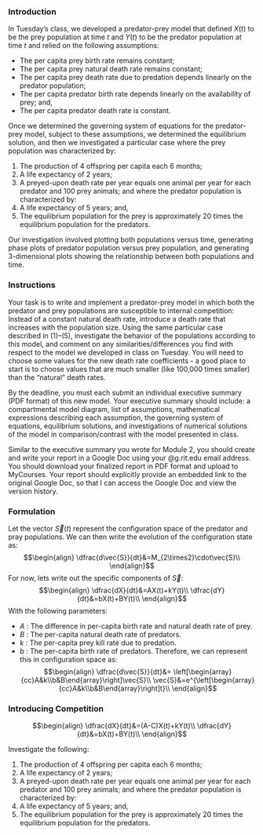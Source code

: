 ### Introduction
In Tuesday’s class, we developed a predator-prey model that defined $X(t)$ to be the prey population at time $t$ and $Y(t)$ to be the predator population at time $t$ and relied on the following assumptions:
 - The per capita prey birth rate remains constant;
 - The per capita prey natural death rate remains constant;
 - The per capita prey death rate due to predation depends linearly on the predator population;
 - The per capita predator birth rate depends linearly on the availability of prey; and,
 - The per capita predator death rate is constant.

Once we determined the governing system of equations for the predator-prey model, subject to these assumptions, we determined the equilibrium solution, and then we investigated a particular case where the prey population was characterized by:
1. The production of 4 offspring per capita each 6 months;
2. A life expectancy of 2 years;
3. A preyed-upon death rate per year equals one animal per year for each predator and 100 prey animals; and where the predator population is characterized by:
4. A life expectancy of 5 years; and,
5. The equilibrium population for the prey is approximately 20 times the equilibrium population for the predators.

Our investigation involved plotting both populations versus time, generating phase plots of predator population versus prey population, and generating 3-dimensional plots showing the relationship between both populations and time.

### Instructions
Your task is to write and implement a predator-prey model in which both the predator and prey populations are susceptible to internal competition: Instead of a constant natural death rate, introduce a death rate that increases with the population size. Using the same
particular case described in (1)–(5), investigate the behavior of the populations according to this model, and comment on any similarities/differences you find with respect to the model we developed in class on Tuesday. You will need to choose some values for the new death rate coefficients - a good place to start is to choose values that are much smaller (like 100,000 times smaller) than the “natural” death rates.

By the deadline, you must each submit an individual executive summary (PDF format) of this new model. Your executive summary should include: a compartmental model diagram, list of assumptions, mathematical expressions describing each assumption, the governing system of equations, equilibrium solutions, and investigations of numerical solutions of the model in comparison/contrast with the model presented in class.

Similar to the executive summary you wrote for Module 2, you should create and write your report in a Google Doc using your @g.rit.edu email address. You should download your finalized report in PDF format and upload to MyCourses. Your report should explicitly provide an embedded link to the original Google Doc, so that I can access the Google Doc and view the version history.





### Formulation
Let the vector $\vec{S}(t)$ represent the configuration space of the predator and pray populations.
We can then write the evolution of the configuration state as:
$$\begin{align}
\dfrac{d\vec{S}}{dt}&=M_{2\times2}\cdot\vec{S}\\
\end{align}$$
For now, lets write out the specific components of $\vec{S}$:
$$\begin{align}
\dfrac{dX}{dt}&=AX(t)+kY(t)\\
\dfrac{dY}{dt}&=bX(t)+BY(t)\\
\end{align}$$
With the following parameters:
 - $A$ : The difference in per-capita birth rate and natural death rate of prey.
 - $B$ : The per-capita natural death rate of predators.
 - $k$ : The per-capita prey kill rate due to predation.
 - $b$ : The per-capita birth rate of predators.
Therefore, we can represent this in configuration space as:
$$\begin{align}
\dfrac{d\vec{S}}{dt}&=
\left[\begin{array}{cc}A&k\\b&B\end{array}\right]\vec{S}\\
\vec{S}&=e^{\left[\begin{array}{cc}A&k\\b&B\end{array}\right]t}\\
\end{align}$$






### Introducing Competition
$$\begin{align}
\dfrac{dX}{dt}&=(A-C)X(t)+kY(t)\\
\dfrac{dY}{dt}&=bX(t)+BY(t)\\
\end{align}$$









Investigate the following:
1. The production of 4 offspring per capita each 6 months;
2. A life expectancy of 2 years;
3. A preyed-upon death rate per year equals one animal per year for each predator and 100 prey animals; and where the predator population is characterized by:
4. A life expectancy of 5 years; and,
5. The equilibrium population for the prey is approximately 20 times the equilibrium population for the predators.